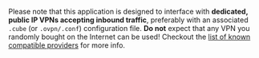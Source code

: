 Please note that this application is designed to interface with **dedicated, public IP VPNs accepting inbound traffic**, preferably with an associated `.cube` (or `.ovpn/.conf`) configuration file. **Do not** expect that any VPN you randomly bought on the Internet can be used! Checkout the [list of known compatible providers](https://yunohost.org/providers/vpn) for more info.
